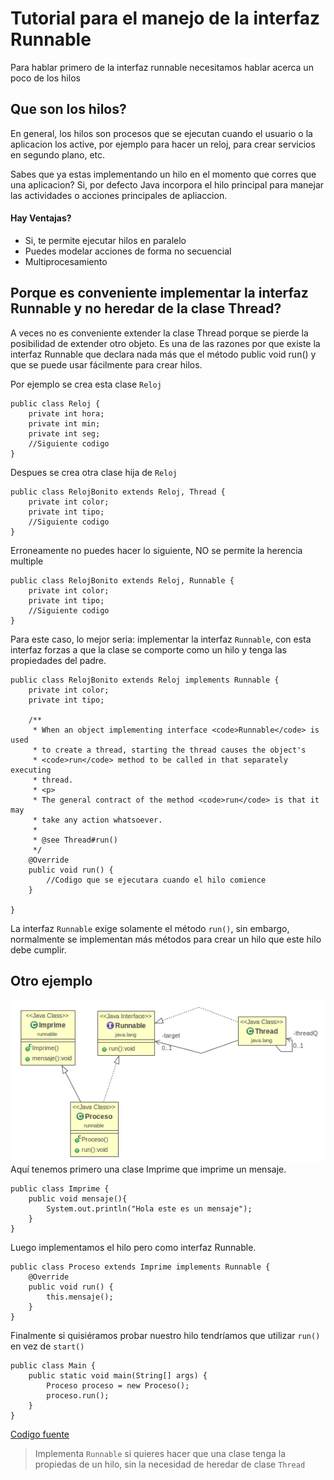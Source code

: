 # Tutorial para el manejo de la interfaz Runnable

Para hablar primero de la interfaz runnable necesitamos hablar acerca un
poco de los hilos

## Que son los hilos?
En general, los hilos son procesos que se ejecutan cuando el usuario o
la aplicacion los active, por ejemplo para hacer un reloj, para crear
servicios en segundo plano, etc.

Sabes que ya estas implementando un hilo en el momento que corres que
una aplicacion? Si, por defecto Java incorpora el hilo principal para
manejar las actividades o acciones principales de apliaccion.

#### Hay Ventajas?
- Si, te permite ejecutar hilos en paralelo
- Puedes modelar acciones de forma no secuencial
- Multiprocesamiento

## Porque es conveniente implementar la interfaz Runnable y no heredar de la clase Thread?
A veces no es conveniente extender la clase Thread porque se pierde la
posibilidad de extender otro objeto. Es una de las razones por que
existe la interfaz Runnable que declara nada más que el método public
void run() y que se puede usar fácilmente para crear hilos.

Por ejemplo se crea esta clase `Reloj` 
```
public class Reloj {
    private int hora;
    private int min;
    private int seg;
    //Siguiente codigo
}
```

Despues se crea otra clase hija de `Reloj` 
``` 
public class RelojBonito extends Reloj, Thread {
    private int color;
    private int tipo;
    //Siguiente codigo
}
```

Erroneamente no puedes hacer lo siguiente, NO se permite la herencia
multiple
```
public class RelojBonito extends Reloj, Runnable {
    private int color;
    private int tipo;
    //Siguiente codigo
}
```

Para este caso, lo mejor seria: implementar la interfaz `Runnable`, con
esta interfaz forzas a que la clase se comporte como un hilo y tenga las
propiedades del padre.

```
public class RelojBonito extends Reloj implements Runnable {
    private int color;
    private int tipo;

    /**
     * When an object implementing interface <code>Runnable</code> is used
     * to create a thread, starting the thread causes the object's
     * <code>run</code> method to be called in that separately executing
     * thread.
     * <p>
     * The general contract of the method <code>run</code> is that it may
     * take any action whatsoever.
     *
     * @see Thread#run()
     */
    @Override
    public void run() {
        //Codigo que se ejecutara cuando el hilo comience
    }

}
```

La interfaz `Runnable` exige solamente el método `run()`, sin embargo,
normalmente se implementan más métodos para crear un hilo que este hilo
debe cumplir.

## Otro ejemplo
![](.README_images/ejemplo2.png) 
Aquí tenemos primero una clase Imprime
que imprime un mensaje. 
```
public class Imprime {
    public void mensaje(){
        System.out.println("Hola este es un mensaje");
    }
}
```
Luego implementamos el hilo pero como interfaz Runnable. 
```
public class Proceso extends Imprime implements Runnable {
    @Override
    public void run() {
        this.mensaje();
    }
}
```

Finalmente si quisiéramos probar nuestro hilo tendríamos que utilizar
`run()` en vez de `start()`
```
public class Main {
    public static void main(String[] args) {
        Proceso proceso = new Proceso();
        proceso.run();
    }
}
```

[Codigo fuente](main/src)

>Implementa `Runnable` si quieres hacer que una clase tenga la
>propiedas de un hilo, sin la necesidad de heredar de clase `Thread`

